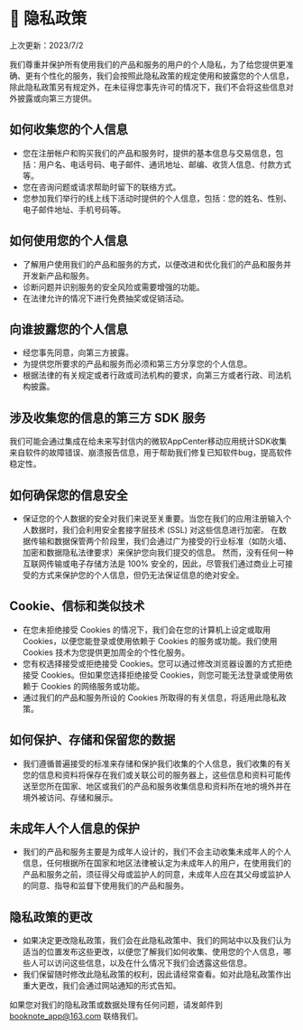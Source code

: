 # 🙈 隐私政策

上次更新：2023/7/2

我们尊重并保护所有使用我们的产品和服务的用户的个人隐私，为了给您提供更准确、更有个性化的服务，我们会按照此隐私政策的规定使用和披露您的个人信息，除此隐私政策另有规定外，在未征得您事先许可的情况下，我们不会将这些信息对外披露或向第三方提供。

## 如何收集您的个人信息

* 您在注册帐户和购买我们的产品和服务时，提供的基本信息与交易信息，包括：用户名、电话号码、电子邮件、通讯地址、邮编、收货人信息、付款方式等。
* 您在咨询问题或请求帮助时留下的联络方式。
* 您参加我们举行的线上线下活动时提供的个人信息，包括：您的姓名、性别、电子邮件地址、手机号码等。

## 如何使用您的个人信息

* 了解用户使用我们的产品和服务的方式，以便改进和优化我们的产品和服务并开发新产品和服务。
* 诊断问题并识别服务的安全风险或需要增强的功能。
* 在法律允许的情况下进行免费抽奖或促销活动。

## 向谁披露您的个人信息

* 经您事先同意，向第三方披露。
* 为提供您所要求的产品和服务而必须和第三方分享您的个人信息。
* 根据法律的有关规定或者行政或司法机构的要求，向第三方或者行政、司法机构披露。

## 涉及收集您的信息的第三方 SDK 服务

我们可能会通过集成在给未来写封信内的微软AppCenter移动应用统计SDK收集来自软件的故障错误、崩溃报告信息，用于帮助我们修复已知软件bug，提高软件稳定性。

## 如何确保您的信息安全

* 保证您的个人数据的安全对我们来说至关重要。当您在我们的应用注册输入个人数据时，我们会利用安全套接字层技术 (SSL) 对这些信息进行加密。 在数据传输和数据保管两个阶段里，我们会通过广为接受的行业标准（如防火墙、加密和数据隐私法律要求）来保护您向我们提交的信息。 然而，没有任何一种互联网传输或电子存储方法是 100% 安全的，因此，尽管我们通过商业上可接受的方式来保护您的个人信息，但仍无法保证信息的绝对安全。

## Cookie、信标和类似技术

* 在您未拒绝接受 Cookies 的情况下，我们会在您的计算机上设定或取用 Cookies，以便您能登录或使用依赖于 Cookies 的服务或功能。我们使用 Cookies 技术为您提供更加周全的个性化服务。
* 您有权选择接受或拒绝接受 Cookies。您可以通过修改浏览器设置的方式拒绝接受 Cookies。但如果您选择拒绝接受 Cookies，则您可能无法登录或使用依赖于 Cookies 的网络服务或功能。
* 通过我们的产品和服务所设的 Cookies 所取得的有关信息，将适用此隐私政策。

## 如何保护、存储和保留您的数据

* 我们遵循普遍接受的标准来存储和保护我们收集的个人信息，我们收集的有关您的信息和资料将保存在我们或关联公司的服务器上，这些信息和资料可能传送至您所在国家、地区或我们的产品和服务收集信息和资料所在地的境外并在境外被访问、存储和展示。

## 未成年人个人信息的保护

* 我们的产品和服务主要是为成年人设计的，我们不会主动收集未成年人的个人信息，任何根据所在国家和地区法律被认定为未成年人的用户，在使用我们的产品和服务之前，须征得父母或监护人的同意，未成年人应在其父母或监护人的同意、指导和监督下使用我们的产品和服务。

## 隐私政策的更改

* 如果决定更改隐私政策，我们会在此隐私政策中、我们的网站中以及我们认为适当的位置发布这些更改，以便您了解我们如何收集、使用您的个人信息，哪些人可以访问这些信息，以及在什么情况下我们会透露这些信息。
* 我们保留随时修改此隐私政策的权利，因此请经常查看。如对此隐私政策作出重大更改，我们会通过网站通知的形式告知。

如果您对我们的隐私政策或数据处理有任何问题，请发邮件到 booknote_app@163.com 联络我们。

